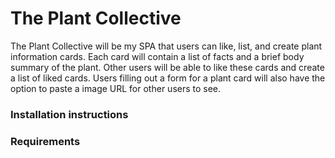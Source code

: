 # The Plant Collective
The Plant Collective will be my SPA that users can like, list, and create plant information cards. Each card will contain a list of facts and a brief body summary of the plant. Other users will be able to like these cards and create a list of liked cards. Users filling out a form for a plant card will also have the option to paste a image URL for other users to see.  

### Installation instructions 



### Requirements